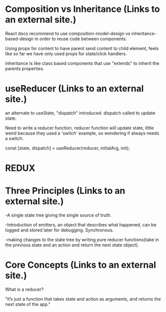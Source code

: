 # Composition vs Inheritance (Links to an external site.)
React docs recommend to use composition-model-design vs inheritance-based-design in order to reuse code between components.

Using props for content to have parent send content to child element, feels like so far we have only used props for state/click handlers. 

inheritance is like class based components that use "extends" to inherit the parents properties.

# useReducer (Links to an external site.)
an alternate to useState, "dispatch" introduced. dispatch called to update state.

Need to write a reducer function, reducer function will update state, little weird because they used a 'switch' example, so wondering if always needs a switch.

const [state, dispatch] = useReducer(reducer, initialArg, init);

# REDUX
# Three Principles (Links to an external site.)
-A single state tree giving the single source of truth.

-Introduction of emitters, an object that describes what happened, can be logged and stored later for debugging. Synchronous.

-making changes to the state tree by writing pure reducer functions(take in the previous state and an action and return the next state object).

# Core Concepts (Links to an external site.)
What is a reducer?

"it’s just a function that takes state and action as arguments, and returns the next state of the app."

